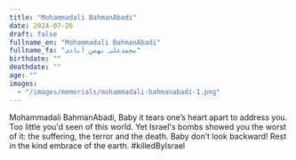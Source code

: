 ```yaml
---
title: "Mohammadali BahmanAbadi"
date: 2024-07-26
draft: false
fullname_en: "Mohammadali BahmanAbadi"
fullname_fa: "محمدعلی بهمن آبادی"
birthdate: ""
deathdate: ""
age: ""
images:
  - "/images/memorials/mohammadali-bahmanabadi-1.png"
---
```


Mohammadali BahmanAbadi,
Baby it tears one’s heart apart to address you. Too little you'd seen of this world. Yet Israel's bombs showed you the worst of it: the suffering, the terror and the death. Baby don’t look backward! Rest in the kind embrace of the earth. 
#killedByIsrael